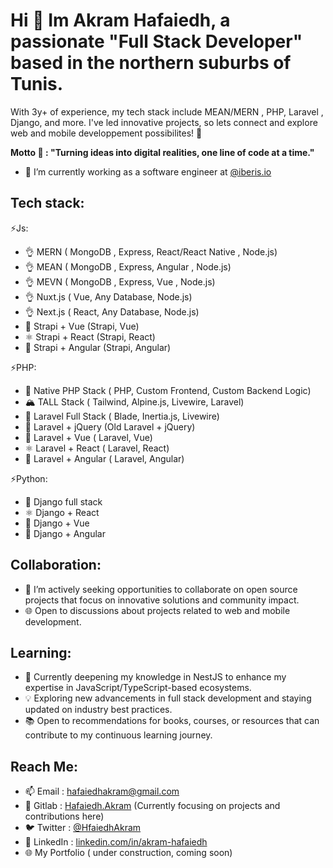 # Hi 👋 Im Akram Hafaiedh, a passionate "Full Stack Developer" based in the northern suburbs of Tunis. 
With  3y+ of experience, my tech stack include MEAN/MERN , PHP, Laravel , Django, and more.
I've led innovative projects, so lets connect and explore web and mobile developpement possibilites! 🚀 

**Motto 💬 : "Turning ideas into digital realities, one line of code at a time."**

- 🔭 I’m currently working as a software engineer at [@iberis.io](https://finances.iberis.io)
<!--
**Akram-Hafaiedh/Akram-Hafaiedh** is a ✨ _special_ ✨ repository because its `README.md` (this file) appears on your GitHub profile.
-->

<!-- 
 - 🌱 I’m currently learning ...

- 🤔 I’m looking for help with ...
- 💬 Ask me about ...
- ⚡ Fun fact: ...
-->
## Tech stack: 

⚡Js:

- 👌 MERN ( MongoDB , Express, React/React Native , Node.js) 
- 👌 MEAN ( MongoDB , Express, Angular , Node.js) 
- 👌 MEVN ( MongoDB , Express, Vue , Node.js)
- 👌 Nuxt.js ( Vue, Any Database, Node.js)
- 👌 Next.js ( React, Any Database, Node.js)
- 🔄 Strapi + Vue (Strapi, Vue)
- ⚛️ Strapi + React (Strapi, React)
- 🔺 Strapi + Angular (Strapi, Angular)
 

⚡PHP:

- 🐘 Native PHP Stack ( PHP, Custom Frontend, Custom Backend Logic)
- 🏔️ TALL Stack ( Tailwind, Alpine.js, Livewire, Laravel)
- 🚀 Laravel Full Stack ( Blade, Inertia.js, Livewire)
- 🦋 Laravel + jQuery (Old Laravel + jQuery)
- 💙 Laravel + Vue ( Laravel, Vue)
- ⚛️ Laravel + React ( Laravel, React)
- 🔺 Laravel + Angular ( Laravel, Angular)

⚡Python:

- 🐍 Django full stack
- ⚛️ Django + React 
- 🌈 Django + Vue
- 🔺 Django + Angular

## Collaboration:

- 👯 I’m actively seeking opportunities to collaborate on open source projects that focus on innovative solutions and community impact.
- 🌐 Open to discussions about projects related to web and mobile development.
  
## Learning:

- 🌱 Currently deepening my knowledge in NestJS to enhance my expertise in JavaScript/TypeScript-based ecosystems.
- 💡 Exploring new advancements in full stack development and staying updated on industry best practices.
- 📚 Open to recommendations for books, courses, or resources that can contribute to my continuous learning journey.


## Reach Me:

- 📫 Email : [hafaiedhakram@gmail.com](mailto:hafaiedhakram@gmail.com)
- 🦊 Gitlab : [Hafaiedh.Akram](https://gitlab.com/Hafaiedh.Akram) (Currently focusing on projects and contributions here)
- 🐦 Twitter : [@HfaiedhAkram](https://twitter.com/HfaiedhAkram)
- 💼 LinkedIn : [linkedin.com/in/akram-hafaiedh](https://www.linkedin.com/in/akram-hafaiedh-368b3312b/)
- 🌐 My Portfolio ( under construction, coming soon)

